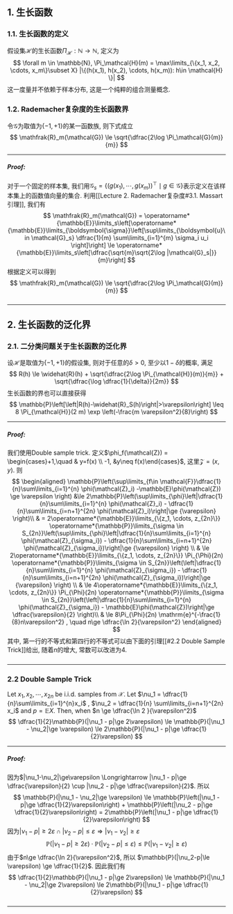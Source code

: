 ## 1. 生长函数
### 1.1. 生长函数的定义
假设集$\mathcal{H}$的生长函数$\Pi_\mathcal{H}: \mathbb{N}\to \mathbb{N}$, 定义为
$$
\forall m \in \mathbb{N}, \Pi_\mathcal{H}(m) = \max\limits_{\{x_1, x_2, \cdots, x_m\}\subset X} |\{(h(x_1), h(x_2), \cdots, h(x_m)): h\in \mathcal{H} \}|
$$
这一度量并不依赖于样本分布, 这是一个纯粹的组合测量概念. 



### 1.2. Rademacher复杂度的生长函数界
令$\mathcal{G}$为取值为$\{-1, +1\}$的某一函数族, 则下式成立
$$
\mathfrak{R}_m(\mathcal{G}) \le \sqrt{\dfrac{2\log \Pi_\mathcal{G}(m)}{m}}
$$
___
##### Proof: 
对于一个固定的样本集, 我们用$\mathcal{G}_s = \left\{(g(x_1), \cdots, g(x_m))^{\top}\mid g\in \mathcal{G}\right\}$表示定义在该样本集上的函数值向量的集合. 利用[[Lecture 2. Rademacher复杂度#3.1. Massart引理]], 我们有
$$
\mathfrak{R}_m(\mathcal{G}) = \operatorname*{\mathbb{E}}\limits_s\left[\operatorname*{\mathbb{E}}\limits_{\boldsymbol{\sigma}}\left[\sup\limits_{\boldsymbol{u}\in \mathcal{G}_s} \dfrac{1}{m} \sum\limits_{i=1}^{m}  \sigma_i u_i \right]\right] \le \operatorname*{\mathbb{E}}\limits_s\left[\dfrac{\sqrt{m}\sqrt{2\log |\mathcal{G}_s|}}{m}\right]
$$
根据定义可以得到
$$
\mathfrak{R}_m(\mathcal{G}) \le \sqrt{\dfrac{2\log \Pi_\mathcal{G}(m)}{m}}
$$
#####
___

## 2. 生长函数的泛化界
### 2.1. 二分类问题关于生长函数的泛化界
设$\mathcal{H}$是取值为$\{-1, +1\}$的假设集, 则对于任意的$\delta>0$, 至少以$1-\delta$的概率, 满足
$$
R(h) \le \widehat{R}(h) + \sqrt{\dfrac{2\log \Pi_{\mathcal{H}}(m)}{m}} + \sqrt{\dfrac{\log \dfrac{1}{\delta}}{2m}}
$$
生长函数的界也可以直接获得
$$
\mathbb{P}\left[\left|R(h)-\widehat{R}_S(h)\right|>\varepsilon\right] \leq 8 \Pi_{\mathcal{H}}(2 m) \exp \left(-\frac{m \varepsilon^2}{8}\right)
$$
___
##### Proof: 
我们使用Double sample trick. 定义$\phi_f(\mathcal{Z}) = \begin{cases}+1,\quad & y=f(x)  \\ -1,  &y\neq f(x)\end{cases}$, 这里$\mathcal{Z} = (x, y)$. 则
$$
\begin{aligned}
\mathbb{P}\left(\sup\limits_{f\in \mathcal{F}}\dfrac{1}{n}\sum\limits_{i=1}^{n} \phi(\mathcal{Z}_i) -\mathbb{E}\phi(\mathcal{Z}) \ge \varepsilon  \right) &\le 2\mathbb{P}\left(\sup\limits_{\phi}\left|\dfrac{1}{n}\sum\limits_{i=1}^{n} \phi(\mathcal{Z}_i) - \dfrac{1}{n}\sum\limits_{i=n+1}^{2n} \phi(\mathcal{Z}_i)\right|\ge {\varepsilon}  \right)\\
& = 2\operatorname*{\mathbb{E}}\limits_{\{z_1, \cdots, z_{2n}\}} \operatorname*{\mathbb{P}}\limits_{\sigma \in S_{2n}}\left(\sup\limits_{\phi}\left|\dfrac{1}{n}\sum\limits_{i=1}^{n} \phi(\mathcal{Z}_{\sigma_i}) - \dfrac{1}{n}\sum\limits_{i=n+1}^{2n} \phi(\mathcal{Z}_{\sigma_i})\right|\ge {\varepsilon}  \right) \\ 
& \le 2\operatorname*{\mathbb{E}}\limits_{\{z_1, \cdots, z_{2n}\}} \Pi_{\Phi}(2n) \operatorname*{\mathbb{P}}\limits_{\sigma \in S_{2n}}\left(\left|\dfrac{1}{n}\sum\limits_{i=1}^{n} \phi(\mathcal{Z}_{\sigma_i}) - \dfrac{1}{n}\sum\limits_{i=n+1}^{2n} \phi(\mathcal{Z}_{\sigma_i})\right|\ge {\varepsilon} \right) \\
& \le 4\operatorname*{\mathbb{E}}\limits_{\{z_1, \cdots, z_{2n}\}} \Pi_{\Phi}(2n) \operatorname*{\mathbb{P}}\limits_{\sigma \in S_{2n}}\left(\left|\dfrac{1}{n}\sum\limits_{i=1}^{n} \phi(\mathcal{Z}_{\sigma_i}) - \mathbb{E}\phi(\mathcal{Z})\right|\ge \dfrac{\varepsilon}{2} \right)\\
& \le 8\Pi_{\Phi}(2n) \mathrm{e}^{-\frac{1}{8}n\varepsilon^2} , \quad n\ge \dfrac{\ln 2}{\varepsilon^2}
\end{aligned}
$$
其中, 第一行的不等式和第四行的不等式可以由下面的引理[[#2.2 Double Sample Trick]]给出, 随着$n$的增大, 常数可以改进为$4$.
#####
___
### 2.2 Double Sample Trick
Let $x_1, x_2, \cdots, x_{2n}$ be i.i.d. samples from $\mathcal{X}$. Let $\nu_1 = \dfrac{1}{n}\sum\limits_{i=1}^{n}x_i$ , $\nu_2 = \dfrac{1}{n} \sum\limits_{i=n+1}^{2n} x_i$ and $p = \mathbb{E}X$. Then, when $n \ge \dfrac{\ln 2 }{\varepsilon^2}$
$$
\dfrac{1}{2}\mathbb{P}(|\nu_1 - p|\ge 2\varepsilon) \le \mathbb{P}(|\nu_1 - \nu_2|\ge \varepsilon) \le 2\mathbb{P}(|\nu_1 - p|\ge \dfrac{1}{2}\varepsilon)
$$
___
##### Proof: 
因为$|\nu_1-\nu_2|\ge\varepsilon \Longrightarrow |\nu_1 - p|\ge \dfrac{\varepsilon}{2} \cup |\nu_2 - p|\ge \dfrac{\varepsilon}{2}$. 所以
$$
\mathbb{P}(|\nu_1 - \nu_2|\ge \varepsilon) \le \mathbb{P}\left(|\nu_1 - p|\ge \dfrac{1}{2}\varepsilon\right) + \mathbb{P}\left(|\nu_2 - p|\ge \dfrac{1}{2}\varepsilon\right) = 2\mathbb{P}\left(|\nu_1 - p|\ge \dfrac{1}{2}\varepsilon\right)
$$ 
因为$|\nu_1 - p|\ge 2\varepsilon \cap |\nu_2 - p|\le\varepsilon \Longrightarrow |\nu_1 - \nu_2|\ge \varepsilon$
$$
\mathbb{P}(|\nu_1 - p|\ge 2\varepsilon) \cdot \mathbb{P}(|\nu_2-p|\le \varepsilon) \le  \mathbb{P}(|\nu_1-\nu_2|\ge \varepsilon)
$$
由于$n\ge \dfrac{\ln 2}{\varepsilon^2}$, 所以 $\mathbb{P}(|\nu_2-p|\le \varepsilon) \ge \dfrac{1}{2}$. 因此我们有
$$
\dfrac{1}{2}\mathbb{P}(|\nu_1 - p|\ge 2\varepsilon) \le \mathbb{P}(|\nu_1 - \nu_2|\ge 2\varepsilon) \le 2\mathbb{P}(|\nu_1 - p|\ge \dfrac{1}{2}\varepsilon)
$$
#####
___